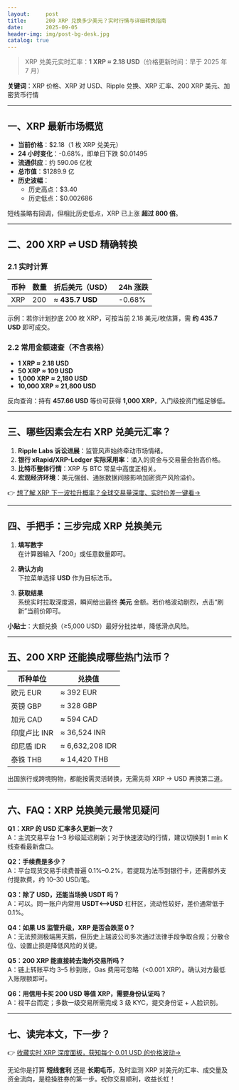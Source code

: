 ```yaml
---
layout:     post
title:      200 XRP 兑换多少美元？实时行情与详细转换指南
date:       2025-09-05
header-img: img/post-bg-desk.jpg
catalog: true
---
```


> XRP 兑美元实时汇率：**1 XRP ≈ 2.18 USD**（价格更新时间：早于 2025 年 7 月）

**关键词**：XRP 价格、XRP 对 USD、Ripple 兑换、XRP 汇率、200 XRP 美元、加密货币行情

---

## 一、XRP 最新市场概览

- **当前价格**：$2.18（1 枚 XRP 兑美元）  
- **24 小时变化**：-0.68%，即单日下跌 $0.01495  
- **流通供应**：约 590.06 亿枚  
- **总市值**：$1289.9 亿  
- **历史波幅**：  
  - 历史高点：$3.40  
  - 历史低点：$0.002686  

短线虽略有回调，但相比历史低点，XRP 已上涨 **超过 800 倍**。  

---

## 二、200 XRP ⇌ USD 精确转换

### 2.1 实时计算
| 币种 | 数量 | 折后美元（USD） | 24h 涨跌 |
| --- | --- | --- | --- |
| XRP | 200 | ≈ **435.7 USD** | -0.68% |

示例：‌若你计划抄底 200 枚 XRP，可按当前 2.18 美元/枚估算，需 **约 435.7 USD** 即可成交。

### 2.2 常用金额速查（不含表格）
- **1 XRP ≈ 2.18 USD**  
- **50 XRP ≈ 109 USD**  
- **1,000 XRP ≈ 2,180 USD**  
- **10,000 XRP ≈ 21,800 USD**  

反向查询：持有 **457.66 USD** 等价可获得 **1,000 XRP**，入门级投资门槛足够低。

---

## 三、哪些因素会左右 XRP 兑美元汇率？

1. **Ripple Labs 诉讼进展**：监管风声始终牵动市场情绪。  
2. **银行 xRapid/XRP-Ledger 实际采用率**：涌入的资金与交易量会抬高价格。  
3. **比特币整体行情**：XRP 与 BTC 常呈中高度正相关。  
4. **宏观经济环境**：美元强弱、通胀数据间接影响加密资产风险溢价。  

👉 [想了解 XRP 下一波拉升概率？全球交易量深度、实时价差一键看→](https://okxdog.com/)

---

## 四、手把手：三步完成 XRP 兑换美元

1. **填写数字**  
   在计算器输入「200」或任意数量即可。  

2. **确认方向**  
   下拉菜单选择 **USD** 作为目标法币。  

3. **获取结果**  
   系统实时拉取深度源，瞬间给出最终 **美元** 金额。若价格波动剧烈，点击“刷新”当前价即可。  

**小贴士**：大额兑换（≥5,000 USD）最好分批挂单，降低滑点风险。

---

## 五、200 XRP 还能换成哪些热门法币？

| 币种单位 | 兑换值 |
| --- | --- |
| 欧元 EUR | ≈ 392 EUR |
| 英镑 GBP | ≈ 328 GBP |
| 加元 CAD | ≈ 594 CAD |
| 印度卢比 INR | ≈ 36,524 INR |
| 印尼盾 IDR | ≈ 6,632,208 IDR |
| 泰铢 THB | ≈ 14,420 THB |

出国旅行或跨境购物，都能按需灵活转换，无需先将 XRP → USD 再换第二道。

---

## 六、FAQ：XRP 兑换美元最常见疑问

**Q1：XRP 的 USD 汇率多久更新一次？**  
A：主流交易平台 1–3 秒级延迟刷新；对于快速波动的行情，建议切换到 1 min K 线查看最新盘口。

**Q2：手续费是多少？**  
A：平台现货交易手续费普遍 0.1%–0.2%，若提现为法币到银行卡，还需额外支付提款费，约 10–30 USD/笔。

**Q3：除了 USD，还能当场换 USDT 吗？**  
A：可以。同一账户内常用 **USDT⟷USD** 杠杆区，流动性较好，差价通常低于 0.1%。

**Q4：如果 US 监管升级，XRP 是否会跌至 0？**  
A：无法预测极端黑天鹅，但历史上瑞波公司多次通过法律手段争取合规；分散仓位、设置止损是降低风险的关键。

**Q5：200 XRP 能直接转去海外交易所吗？**  
A：链上转账平均 3–5 秒到账，Gas 费用可忽略（<0.001 XRP）。确认对方最低入账限额即可。

**Q6：用信用卡买 200 USD 等值 XRP，需要身份认证吗？**  
A：视平台而定；多数一级交易所需完成 3 级 KYC，提交身份证 + 人脸识别。

---

## 七、读完本文，下一步？

👉 [收藏实时 XRP 深度面板，获知每个 0.01 USD 的价格波动→](https://okxdog.com/)  

无论你是打算 **短线套利** 还是 **长期屯币**，及时监测 XRP 对美元的汇率、成交量及资金流向，是稳操胜券的第一步。祝你交易顺利，收益长虹！